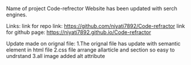 Name of project Code-refrector 
Website has been updated with serch engines.

Links:
link for repo link: https://github.com/niyati7892/Code-refractor
link for github page: https://niyati7892.github.io/Code-refractor


Update made on orignal file:
1.The orignal file has  update with semantic element in html file
2.css file  arrange allarticle and section so easy to undrstand 
3.all image  added  alt attribute 


 


